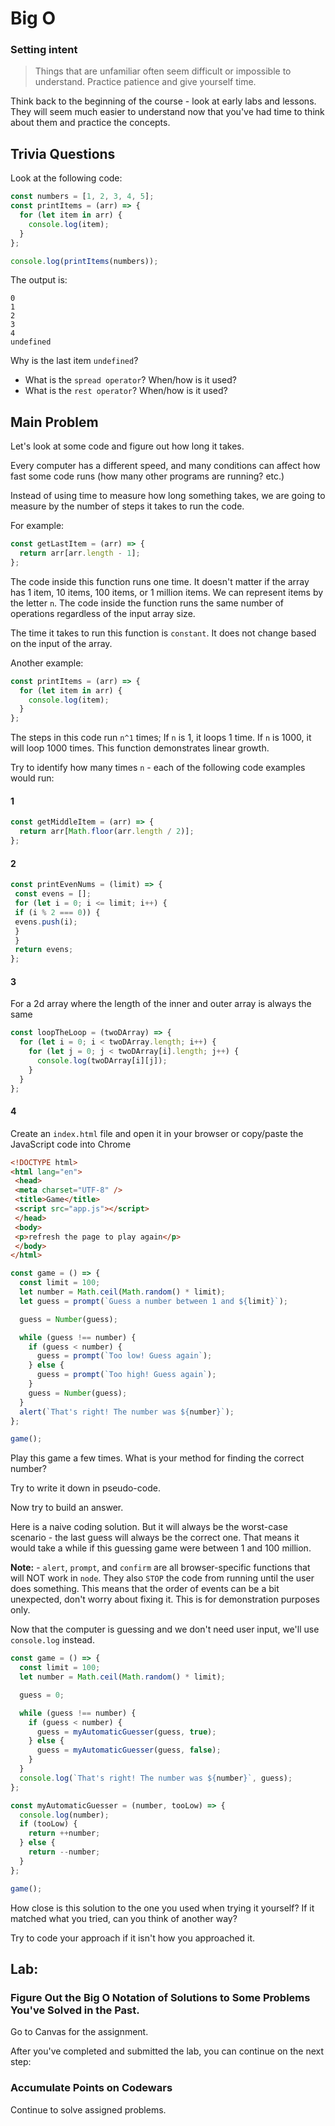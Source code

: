 # Big O

### Setting intent

> Things that are unfamiliar often seem difficult or impossible to understand. Practice patience and give yourself time.

Think back to the beginning of the course - look at early labs and lessons. They will seem much easier to understand now that you've had time to think about them and practice the concepts.

## Trivia Questions

Look at the following code:

```js
const numbers = [1, 2, 3, 4, 5];
const printItems = (arr) => {
  for (let item in arr) {
    console.log(item);
  }
};

console.log(printItems(numbers));
```

The output is:

```
0
1
2
3
4
undefined
```

Why is the last item `undefined`?

- What is the `spread operator`? When/how is it used?
- What is the `rest operator`? When/how is it used?

## Main Problem

Let's look at some code and figure out how long it takes.

Every computer has a different speed, and many conditions can affect how fast some code runs (how many other programs are running? etc.)

Instead of using time to measure how long something takes, we are going to measure by the number of steps it takes to run the code.

For example:

```js
const getLastItem = (arr) => {
  return arr[arr.length - 1];
};
```

The code inside this function runs one time. It doesn't matter if the array has 1 item, 10 items, 100 items, or 1 million items. We can represent items by the letter `n`. The code inside the function runs the same number of operations regardless of the input array size.

The time it takes to run this function is `constant`. It does not change based on the input of the array.

Another example:

```js
const printItems = (arr) => {
  for (let item in arr) {
    console.log(item);
  }
};
```

The steps in this code run `n^1` times; If `n` is 1, it loops 1 time. If `n` is 1000, it will loop 1000 times. This function demonstrates linear growth.

Try to identify how many times `n` - each of the following code examples would run:

#### 1

```js
const getMiddleItem = (arr) => {
  return arr[Math.floor(arr.length / 2)];
};
```

#### 2

```js
const printEvenNums = (limit) => {
 const evens = [];
 for (let i = 0; i <= limit; i++) {
 if (i % 2 === 0)) {
 evens.push(i);
 }
 }
 return evens;
};
```

#### 3

For a 2d array where the length of the inner and outer array is always the same

```js
const loopTheLoop = (twoDArray) => {
  for (let i = 0; i < twoDArray.length; i++) {
    for (let j = 0; j < twoDArray[i].length; j++) {
      console.log(twoDArray[i][j]);
    }
  }
};
```

#### 4

Create an `index.html` file and open it in your browser or copy/paste the JavaScript code into Chrome

```HTML
<!DOCTYPE html>
<html lang="en">
 <head>
 <meta charset="UTF-8" />
 <title>Game</title>
 <script src="app.js"></script>
 </head>
 <body>
 <p>refresh the page to play again</p>
 </body>
</html>
```

```js
const game = () => {
  const limit = 100;
  let number = Math.ceil(Math.random() * limit);
  let guess = prompt(`Guess a number between 1 and ${limit}`);

  guess = Number(guess);

  while (guess !== number) {
    if (guess < number) {
      guess = prompt(`Too low! Guess again`);
    } else {
      guess = prompt(`Too high! Guess again`);
    }
    guess = Number(guess);
  }
  alert(`That's right! The number was ${number}`);
};

game();
```

Play this game a few times. What is your method for finding the correct number?

Try to write it down in pseudo-code.

Now try to build an answer.

Here is a naive coding solution. But it will always be the worst-case scenario - the last guess will always be the correct one. That means it would take a while if this guessing game were between 1 and 100 million.

**Note:** - `alert`, `prompt`, and `confirm` are all browser-specific functions that will NOT work in `node`. They also `STOP` the code from running until the user does something. This means that the order of events can be a bit unexpected, don't worry about fixing it. This is for demonstration purposes only.

Now that the computer is guessing and we don't need user input, we'll use `console.log` instead.

```js
const game = () => {
  const limit = 100;
  let number = Math.ceil(Math.random() * limit);

  guess = 0;

  while (guess !== number) {
    if (guess < number) {
      guess = myAutomaticGuesser(guess, true);
    } else {
      guess = myAutomaticGuesser(guess, false);
    }
  }
  console.log(`That's right! The number was ${number}`, guess);
};

const myAutomaticGuesser = (number, tooLow) => {
  console.log(number);
  if (tooLow) {
    return ++number;
  } else {
    return --number;
  }
};

game();
```

How close is this solution to the one you used when trying it yourself? If it matched what you tried, can you think of another way?

Try to code your approach if it isn't how you approached it.

## Lab:

### Figure Out the Big O Notation of Solutions to Some Problems You've Solved in the Past.

Go to Canvas for the assignment.

After you've completed and submitted the lab, you can continue on the next step:

### Accumulate Points on Codewars

Continue to solve assigned problems.
